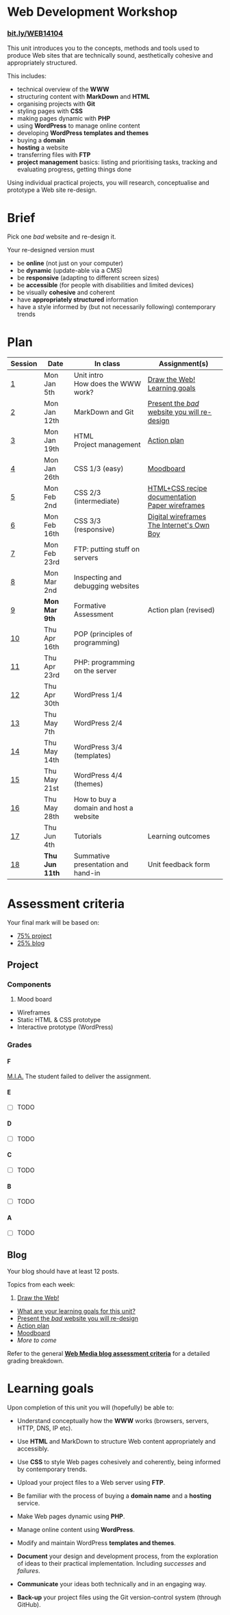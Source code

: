 # Web Development Workshop

### [bit.ly/WEB14104](http://bit.ly/WEB14104)

This unit introduces you to the concepts, methods and tools used to produce Web sites that are technically sound, aesthetically cohesive and appropriately structured.

This includes:

* technical overview of the **WWW**
* structuring content with **MarkDown** and **HTML**
* organising projects with **Git**
* styling pages with **CSS**
* making pages dynamic with **PHP**
* using **WordPress** to manage online content  
* developing **WordPress templates and themes**
* buying a **domain** 
* **hosting** a website
* transferring files with **FTP**
* **project management** basics: listing and prioritising tasks, tracking and evaluating progress, getting things done

Using individual practical projects, you will research, conceptualise and prototype a Web site re-design. 



# Brief

Pick one *bad* website and re-design it.

Your re-designed version must 

* be **online** (not just on your computer)
* be **dynamic** (update-able via a CMS) 
* be **responsive** (adapting to different screen sizes)
* be **accessible** (for people with disabilities and limited devices)
* be visually **cohesive** and coherent
* have **appropriately structured** information
* have a style informed by (but not necessarily following) contemporary trends



# Plan

Session	| Date			| In class				| Assignment(s)
-------	| -------------	| --------------------	| ------------------------------
[1](https://github.com/RavensbourneWebMedia/WEB14104/blob/master/sessions/week-01.md)		| Mon Jan 5th 	| Unit intro <br>How does the WWW work?  | [Draw the Web!](https://github.com/RavensbourneWebMedia/WEB14104/blob/master/sessions/week-01.md#draw-the-web) <br>[Learning goals](https://github.com/RavensbourneWebMedia/WEB14104/blob/master/sessions/week-01.md#assignment-for-next-week)
[2](https://github.com/RavensbourneWebMedia/WEB14104/blob/master/sessions/week-02.md)		| Mon Jan 12th	| MarkDown and Git | [Present the *bad* website you will re-design](https://github.com/RavensbourneWebMedia/WEB14104/blob/master/sessions/week-02.md#assignment-for-next-week)
[3](https://github.com/RavensbourneWebMedia/WEB14104/blob/master/sessions/week-03.md)		| Mon Jan 19th	| HTML<br>	Project management | [Action plan](https://github.com/RavensbourneWebMedia/WEB14104/blob/master/sessions/week-03.md#assignment)
[4](https://github.com/RavensbourneWebMedia/WEB14104/blob/master/sessions/week-04.md)		| Mon Jan 26th	| CSS 1/3 (easy) | [Moodboard](https://github.com/RavensbourneWebMedia/WEB14104/blob/master/sessions/week-04.md#assignment)
[5](https://github.com/RavensbourneWebMedia/WEB14104/blob/master/sessions/week-05.md)		| Mon Feb 2nd	| CSS 2/3 (intermediate) | [HTML+CSS recipe documentation](https://github.com/RavensbourneWebMedia/WEB14104/blob/master/sessions/week-05.md#1-document-your-recipes-evolution) <br>[Paper wireframes](https://github.com/RavensbourneWebMedia/WEB14104/blob/master/sessions/week-05.md#2-sketch-out-your-ideas-on-paper)
[6](https://github.com/RavensbourneWebMedia/WEB14104/blob/master/sessions/week-06.md)		| Mon Feb 16th	| CSS 3/3 (responsive) | [Digital wireframes](https://github.com/RavensbourneWebMedia/WEB14104/blob/master/sessions/week-06.md#1-redraft-your-wireframes) <br>[The Internet's Own Boy](https://github.com/RavensbourneWebMedia/WEB14104/blob/master/sessions/week-06.md#2-blog-about-this-film)
[7](https://github.com/RavensbourneWebMedia/WEB14104/blob/master/sessions/week-07.md)		| Mon Feb 23rd	| FTP: putting stuff on servers | 
[8](https://github.com/RavensbourneWebMedia/WEB14104/blob/master/sessions/week-08.md)		| Mon Mar 2nd	| Inspecting and debugging websites | 
[9](https://github.com/RavensbourneWebMedia/WEB14104/blob/master/sessions/week-09.md)		| **Mon Mar 9th**	| Formative Assessment | Action plan (revised)
[10](https://github.com/RavensbourneWebMedia/WEB14104/blob/master/sessions/week-10.md)		| Thu Apr 16th	| POP (principles of programming) |
[11](https://github.com/RavensbourneWebMedia/WEB14104/blob/master/sessions/week-11.md)		| Thu Apr 23rd	| PHP: programming on the server | 
[12](https://github.com/RavensbourneWebMedia/WEB14104/blob/master/sessions/week-12.md)		| Thu Apr 30th	| WordPress 1/4 | 
[13](https://github.com/RavensbourneWebMedia/WEB14104/blob/master/sessions/week-13.md)		| Thu May 7th	| WordPress 2/4 | 
[14](https://github.com/RavensbourneWebMedia/WEB14104/blob/master/sessions/week-14.md)		| Thu May 14th	| WordPress 3/4 (templates) | 
[15](https://github.com/RavensbourneWebMedia/WEB14104/blob/master/sessions/week-15.md)		| Thu May 21st	| WordPress 4/4 (themes) | 
[16](https://github.com/RavensbourneWebMedia/WEB14104/blob/master/sessions/week-16.md)		| Thu May 28th	| How to buy a domain and host a website | 
[17](https://github.com/RavensbourneWebMedia/WEB14104/blob/master/sessions/week-17.md)		| Thu Jun 4th	| Tutorials | Learning outcomes
[18](https://github.com/RavensbourneWebMedia/WEB14104/blob/master/sessions/week-18.md)		| **Thu Jun 11th**	| Summative presentation and hand-in | Unit feedback form



# Assessment criteria

Your final mark will be based on:

* [75% project](https://github.com/RavensbourneWebMedia/WEB14104#project)
* [25% blog](https://github.com/RavensbourneWebMedia/WEB14104#blog)


## Project

### Components

1. Mood board
* Wireframes
* Static HTML & CSS prototype
* Interactive prototype (WordPress)

### Grades

#### F

[M.I.A.](http://en.wikipedia.org/wiki/Missing_in_action) The student failed to deliver the assignment. 

#### E

- [ ] TODO

#### D

- [ ] TODO

#### C

- [ ] TODO

#### B

- [ ] TODO

#### A

- [ ] TODO


## Blog

Your blog should have at least 12 posts.

Topics from each week:

1. [Draw the Web!](https://github.com/RavensbourneWebMedia/WEB14104/blob/master/sessions/week-01.md#draw-the-web)
* [What are your learning goals for this unit?](https://github.com/RavensbourneWebMedia/Blogging/blob/master/what-are-my-learning-goals.md)
* [Present the *bad* website you will re-design](https://github.com/RavensbourneWebMedia/WEB14104/blob/master/sessions/week-02.md#assignment-for-next-week)
* [Action plan](https://github.com/RavensbourneWebMedia/WEB14104/blob/master/sessions/week-03.md#assignment)
* [Moodboard](https://github.com/RavensbourneWebMedia/WEB14104/blob/master/sessions/week-04.md#assignment)
* *More to come*

Refer to the general **[Web Media blog assessment criteria](https://github.com/RavensbourneWebMedia/Blogging/blob/master/assessment-criteria.md)** for a detailed grading breakdown.



# Learning goals

Upon completion of this unit you will (hopefully) be able to: 

* Understand conceptually how the **WWW** works (browsers, servers, HTTP, DNS, IP etc).

* Use **HTML** and MarkDown to structure Web content appropriately and accessibly.  

* Use **CSS** to style Web pages cohesively and coherently, being informed by contemporary trends. 

* Upload your project files to a Web server using **FTP**.

* Be familiar with the process of buying a **domain name** and a **hosting** service.

* Make Web pages dynamic using **PHP**.

* Manage online content using **WordPress**.

* Modify and maintain WordPress **templates and themes**.

* **Document** your design and development process, from the exploration of ideas to their practical implementation. Including *successes* and *failures*.

* **Communicate** your ideas both technically and in an engaging way.

* **Back-up** your project files using the Git version-control system (through GitHub).